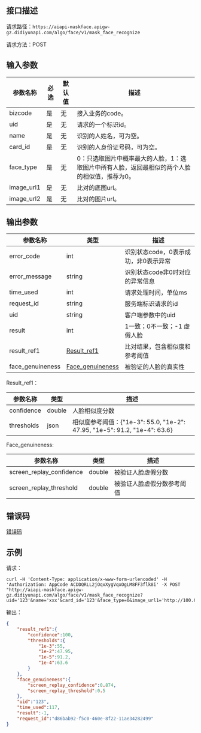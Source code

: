## 接口描述
请求路径：`https://aiapi-maskface.apigw-gz.didiyunapi.com/algo/face/v1/mask_face_recognize`

请求方法：POST
## 输入参数
|参数名称 | 必选 | 默认值 | 描述|
|--------|-----|-----|-----|
|bizcode| 是 | 无 | 接入业务的code。 |
|uid| 是 | 无 | 请求的一个标识id。 |
|name| 是 | 无 | 识别的人姓名，可为空。 |
|card_id| 是 | 无 | 识别的人身份证号码，可为空。 |
|face_type| 是 | 无 | 0：只选取图片中概率最大的人脸，1：选取图片中所有人脸，返回最相似的两个人脸的相似值，推荐为0。 |
|image_url1| 是 | 无 | 比对的底图url。 |
|image_url2| 是 | 无 | 比对的图片url。 |

## 输出参数
|参数名称  | 类型 | 描述|
|--------|-----|-----|
|error_code|int|识别状态code，0表示成功，非0表示异常	|
|error_message|string|识别状态code非0时对应的异常信息	|
|time_used | int  |请求处理时间，单位ms |
|request_id | string  |服务端标识请求的id |
|uid | string  |客户端参数中的uid |
|result | int  |1一致；0不一致；-1 虚假人脸 |
|result_ref1 | [Result_ref1](#Result_ref1)  |比对结果，包含相似度和参考阈值 |
|face_genuineness | [Face_genuineness](#Face_genuineness)|被验证的人脸的真实性 |

<span id="Result_ref1"></span>
Result_ref1：

|参数名称  | 类型 | 描述 |
|--------|-----|-----|
|confidence | double | 人脸相似度分数 |
|thresholds | json | 相似度参考阈值：{"1e-3": 55.0, "1e-2": 47.95, "1e-5": 91.2, "1e-4": 63.6} |

<span id="Face_genuineness"></span>
Face_genuineness:

|参数名称  | 类型 | 描述 |
|--------|-----|-----|
|screen_replay_confidence | double | 被验证人脸虚假分数 |
|screen_replay_threshold | double | 被验证人脸虚假分数参考阈值 |

## 错误码
[错误码](/static/apimarket-docs/services/AI/人脸识别/错误码.md#errorCode)

## 示例

请求：
``` shell
curl -H 'Content-Type: application/x-www-form-urlencoded' -H 'Authorization: AppCode ACDDQRLL2jOqxXygVqxOgLM8FF3flk8i' -X POST "http://aiapi-maskface.apigw-gz.didiyunapi.com/algo/face/v1/mask_face_recognize?uid='123'&name='xxx'&card_id='123'&face_type=0&image_url1='http://100.69.238.155:8002/static/labelpbi/imglabel/image_label/face_plate/face1.jpg'&image_url2='http://100.69.238.155:8002/static/labelpbi/imglabel/image_label/face_plate/face1.jpg'&bizcode=0"
```
输出：
``` json
{
    "result_ref1":{
        "confidence":100,
        "thresholds":{
            "1e-3":55,
            "1e-2":47.95,
            "1e-5":91.2,
            "1e-4":63.6
        }
    },
    "face_genuineness":{
        "screen_replay_confidence":0.874,
        "screen_replay_threshold":0.5
    },
    "uid":"123",
    "time_used":117,
    "result":-1,
    "request_id":"d86bab92-f5c0-460e-8f22-11ae34282499"
}
```
